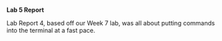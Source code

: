 __Lab 5 Report__

Lab Report 4, based off our Week 7 lab, was all about putting commands into the terminal at a fast pace. 
